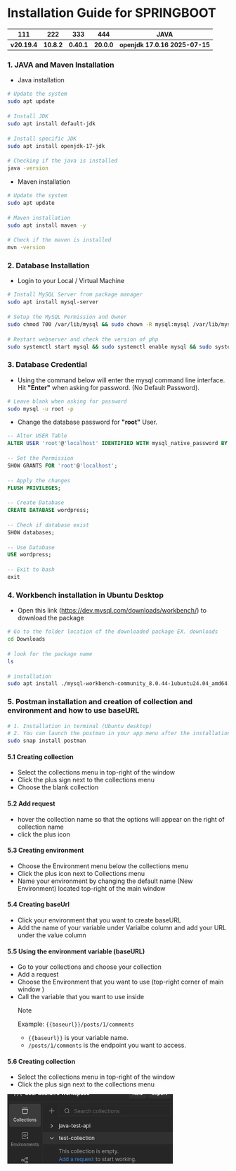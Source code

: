 # Installation Guide for SPRINGBOOT

| 111          | 222        | 333        | 444        | JAVA                           |
| ------------ | ---------- | ---------- | ---------- | ------------------------------ |
| **v20.19.4** | **10.8.2** | **0.40.1** | **20.0.0** | **openjdk 17.0.16 2025-07-15** |

### 1. JAVA and Maven Installation

- Java installation

```bash
# Update the system
sudo apt update

# Install JDK
sudo apt install default-jdk

# Install specific JDK
sudo apt install openjdk-17-jdk

# Checking if the java is installed
java -version
```

- Maven installation

```bash
# Update the system
sudo apt update

# Maven installation
sudo apt install maven -y

# Check if the maven is installed
mvn -version
```

### 2. Database Installation

- Login to your Local / Virtual Machine

```bash
# Install MySQL Server from package manager
sudo apt install mysql-server

# Setup the MySQL Permission and Owner
sudo chmod 700 /var/lib/mysql && sudo chown -R mysql:mysql /var/lib/mysql

# Restart webserver and check the version of php
sudo systemctl start mysql && sudo systemctl enable mysql && sudo systemctl status mysql
```

### 3. Database Credential

- Using the command below will enter the mysql command line interface. Hit **"Enter"** when asking for password. (No Default Password).

```bash
# Leave blank when asking for password
sudo mysql -u root -p
```

- Change the database password for **"root"** User.

```sql
-- Alter USER Table
ALTER USER 'root'@'localhost' IDENTIFIED WITH mysql_native_password BY 'P@ssw0rd01';

-- Set the Permission
SHOW GRANTS FOR 'root'@'localhost';

-- Apply the changes
FLUSH PRIVILEGES;

-- Create Database
CREATE DATABASE wordpress;

-- Check if database exist
SHOW databases;

-- Use Database
USE wordpress;

-- Exit to bash
exit
```

### 4. Workbench installation in Ubuntu Desktop

- Open this link (https://dev.mysql.com/downloads/workbench/) to download the package

```bash
# Go to the folder location of the downloaded package EX. downloads
cd Downloads

# look for the package name
ls

# installation
sudo apt install ./mysql-workbench-community_8.0.44-1ubuntu24.04_amd64.deb
```

### 5. Postman installation and creation of collection and environment and how to use baseURL

```bash
# 1. Installation in terminal (Ubuntu desktop)
# 2. You can launch the postman in your app menu after the installation
sudo snap install postman
```

#### 5.1 Creating collection

- Select the collections menu in top-right of the window
- Click the plus sign next to the collections menu
- Choose the blank collection

#### 5.2 Add request

- hover the collection name so that the options will appear on the right of collection name
- click the plus icon

#### 5.3 Creating environment

- Choose the Environment menu below the collections menu
- Click the plus icon next to Collections menu
- Name your environment by changing the default name (New Environment) located top-right of the main window

#### 5.4 Creating baseUrl

- Click your environment that you want to create baseURL
- Add the name of your variable under Varialbe column and add your URL under the value column

#### 5.5 Using the environment variable (baseURL)

- Go to your collections and choose your collection
- Add a request
- Choose the Environment that you want to use (top-right corner of main window )
- Call the variable that you want to use inside
  > [!NOTE]  
  > Example: `{{baseurl}}/posts/1/comments`
  >
  > - `{{baseurl}}` is your variable name.
  > - `/posts/1/comments` is the endpoint you want to access.

#### 5.6 Creating collection

- Select the collections menu in top-right of the window
- Click the plus sign next to the collections menu

![Postman Screenshot](./image.png)
